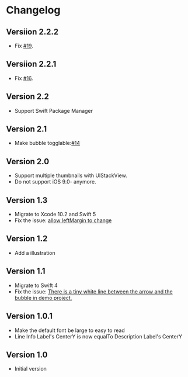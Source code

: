 # Changelog

## Versiion 2.2.2

- Fix [#19](https://github.com/kf99916/TimelineTableViewCell/issues/19).

## Versiion 2.2.1

- Fix [#16](https://github.com/kf99916/TimelineTableViewCell/issues/16).

## Version 2.2

- Support Swift Package Manager

## Version 2.1

- Make bubble togglable:[#14](https://github.com/kf99916/TimelineTableViewCell/pull/14)

## Version 2.0

- Support multiple thumbnails with UIStackView.
- Do not support iOS 9.0- anymore.

## Version 1.3

- Migrate to Xcode 10.2 and Swift 5
- Fix the issue: [allow leftMargin to change](https://github.com/kf99916/TimelineTableViewCell/issues/9)

## Version 1.2

- Add a illustration

## Version 1.1

- Migrate to Swift 4
- Fix the issue: [There is a tiny white line between the arrow and the bubble in demo project.](https://github.com/kf99916/TimelineTableViewCell/issues/7)

## Version 1.0.1

- Make the default font be large to easy to read
- Line Info Label's CenterY is now equalTo Description Label's CenterY

## Version 1.0

- Initial version
